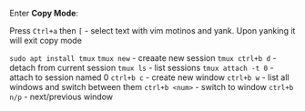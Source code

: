 Enter **Copy Mode**:

Press `Ctrl+a` then `[` - select text with vim motinos and yank. Upon yanking it will exit copy mode

`sudo apt install tmux`
`tmux new`		    - creaate new session
`tmux ctrl+b d` 	    - detach from current session
`tmux ls` 		    - list sessions
`tmux attach -t 0`	    - attach to session named 0
`ctrl+b c` 		    - create new window
`ctrl+b w`		    - list all windows and switch between them
`ctrl+b <num>`		    - switch to window <num>
`ctrl+b n/p`		    - next/previous window
